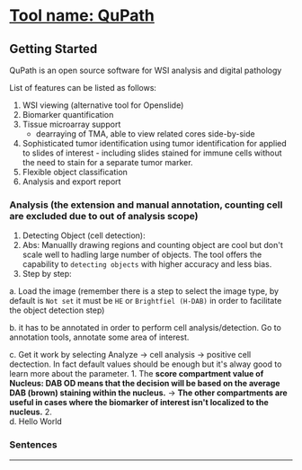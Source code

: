 # [Tool name: QuPath](https://github.com/qupath/qupath)

## Getting Started

QuPath is an open source software for WSI analysis and digital pathology

List of features can be listed as follows:
1. WSI viewing (alternative tool for Openslide)
2. Biomarker quantification
3. Tissue microarray support 
    - dearraying of TMA, able to view related cores side-by-side
4. Sophisticated tumor identification using tumor identification for applied to slides of interest - including slides stained for immune cells without the need to stain for a separate tumor marker.
5. Flexible object classification
6. Analysis and export report

### Analysis (the extension and manual annotation, counting cell are excluded due to out of analysis scope)

1. Detecting Object (cell detection):
  1. Abs: Manuallly drawing regions and counting object are cool but don't scale well to hadling large number of objects. The tool offers the capability to `detecting objects` with higher accuracy and less bias.
  2. Step by step: 
  
  a. Load the image (remember there is a step to select the image type, by default is `Not set` it must be `HE` or `Brightfiel (H-DAB)` in order to facilitate the object detection step)
  
  b. it has to be annotated in order to perform cell analysis/detection. Go to annotation tools, annotate some area of interest. 
  
  c. Get it work by selecting Analyze -> cell analysis -> positive cell dectection. In fact default values should be enough but it's alway good to learn more about the parameter. 
    1. The **score compartment value of Nucleus: DAB OD means that the decision will be based on the average DAB (brown) staining within the nucleus.** -> **The other compartments are useful in cases where the biomarker of interest isn't localized to the nucleus.** 
    2.   
  d. Hello World 

### Sentences



---
